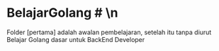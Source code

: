 # BelajarGolang # \n
Folder [pertama] adalah awalan pembelajaran, setelah itu tanpa diurut
Belajar Golang dasar untuk BackEnd Developer
